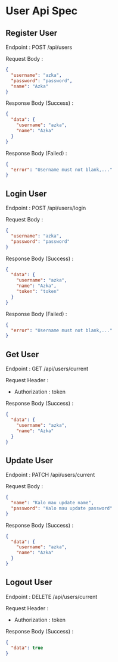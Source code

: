 # User Api Spec

## Register User

Endpoint : POST /api/users

Request Body :

```json
{
  "username": "azka",
  "password": "password",
  "name": "Azka"
}
```

Response Body (Success) :

```json
{
  "data": {
    "username": "azka",
    "name": "Azka"
  }
}
```

Response Body (Failed) :

```json
{
  "error": "Username must not blank,..."
}
```

## Login User

Endpoint : POST /api/users/login

Request Body :

```json
{
  "username": "azka",
  "password": "password"
}
```

Response Body (Success) :

```json
{
  "data": {
    "username": "azka",
    "name": "Azka",
    "token": "token"
  }
}
```

Response Body (Failed) :

```json
{
  "error": "Username must not blank,..."
}
```

## Get User

Endpoint : GET /api/users/current

Request Header :

- Authorization : token

Response Body (Success) :

```json
{
  "data": {
    "username": "azka",
    "name": "Azka"
  }
}
```

## Update User

Endpoint : PATCH /api/users/current

Request Body :

```json
{
  "name": "Kalo mau update name",
  "password": "Kalo mau update password"
}
```

Response Body (Success) :

```json
{
  "data": {
    "username": "azka",
    "name": "Azka"
  }
}
```

## Logout User

Endpoint : DELETE /api/users/current

Request Header :

- Authorization : token

Response Body (Success) :

```json
{
  "data": true
}
```
